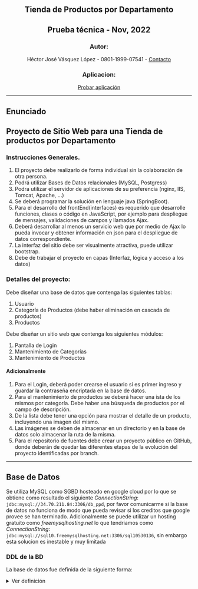 <section align="center">

# Tienda de Productos por Departamento
## Prueba técnica - Nov, 2022
### Autor:
 Héctor José Vásquez López -
 0801-1999-07541 -
 [Contacto](mailto:vasquezlopezhectorjose@gmail.com)

 ### Aplicacion:
[Probar aplicación](https://products-per-department-demo.herokuapp.com/)
</section>

---

<section>

# Enunciado
## Proyecto de Sitio Web para una Tienda de productos por Departamento

### Instrucciones Generales.
1. El proyecto debe realizarlo de forma individual sin la colaboración de otra persona.
1. Podrá utilizar Bases de Datos relacionales (MySQL, Postgress)
1. Podra utilizar el servidor de aplicaciones de su preferencia (nginx, IIS, Tomcat,
Apache, ...)
1. Se deberá programar la solución en lenguaje java (SpringBoot).
1. Para el desarrollo del frontEnd(interfaces) es requerido que desarrolle funciones,
clases o código en JavaScript, por ejemplo para despliegue de mensajes,
validaciones de campos y llamados Ajax.
1. Deberá desarrollar al menos un servicio web que por medio de Ajax lo pueda
invocar y obtener información en json para el despliegue de datos
correspondiente.
1. La interfaz del sitio debe ser visualmente atractiva, puede utilizar bootstrap.
1. Debe de trabajar el proyecto en capas (Interfaz, lógica y acceso a los datos) 

### Detalles del proyecto:
Debe diseñar una base de datos que contenga las siguientes tablas:
1. Usuario
1. Categoría de Productos (debe haber eliminación en cascada de
productos)
1. Productos

Debe diseñar un sitio web que contenga los siguientes módulos:
1. Pantalla de Login
2. Mantenimiento de Categorías
3. Mantenimiento de Productos

#### Adicionalmente
1. Para el Login, deberá poder crearse el usuario si es primer ingreso y guardar la contraseña encriptada en la base de datos.
1. Para el mantenimiento de productos se deberá hacer una  ista de los mismos por categoría. Debe haber una búsqueda de productos por el campo de descripción.
1. De la lista debe tener una opción para mostrar el detalle de un producto, incluyendo una imagen del mismo.
1. Las imágenes se deben de almacenar en un directorio y en la base de datos solo almacenar la ruta de la misma.
1. Para el repositorio de fuentes debe crear un proyecto público en GitHub, donde deberán de quedar las diferentes etapas de la evolución del proyecto identificadas por branch. 

</section>

---

<section>

## Base de Datos
Se utiliza MySQL como SGBD hosteado en google cloud por lo que se obtiene como resultado el siguiente _ConnectionString_: `jdbc:mysql://34.70.211.84:3306/db_ppd`, por favor comunicarme si la base de datos no funciona de modo que pueda revisar si los creditos que google provee se han terminado. Adicionalmente se puede utilizar un hosting gratuito como *freemysqlhosting.net* lo que tendriamos como _ConnectionString_: `jdbc:mysql://sql10.freemysqlhosting.net:3306/sql10530136`, sin embargo esta solucion es inestable y muy limitada

### DDL de la BD
La base de datos fue definida de la siguiente forma:
<details>
  <summary>Ver definición</summary>
  
```
CREATE TABLE IF NOT EXISTS tbl_usuario(
	  id_usuario INT NOT NULL AUTO_INCREMENT COMMENT "Id del usuario",
    username VARCHAR(50) NOT NULL COMMENT "Nombre de usuario unico",
    nombre_usuario VARCHAR(50) COMMENT "Nombre del usuario",
    apellido VARCHAR(50) COMMENT "Apellido del usuario",
    email VARCHAR(50) NOT NULL COMMENT "correo del usuario",
    contrasenia VARCHAR(50) NOT NULL COMMENT "Contrasenia del usuario, encriptada",
    CONSTRAINT tbl_usuario_pk PRIMARY KEY (id_usuario),
    CONSTRAINT tbl_usuario_uk UNIQUE (username)
)COMMENT "Tabla de usuarios";

CREATE TABLE IF NOT EXISTS tbl_categoria(
	  id_categoria INT NOT NULL AUTO_INCREMENT COMMENT "Id de la categoria",
    nombre_categoria VARCHAR(50) NOT NULL COMMENT "Nombre de la categoria",
    descripcion_categoria VARCHAR(250) NOT NULL COMMENT "Descripcion de la categoria",
    CONSTRAINT tbl_categoria_pk PRIMARY KEY (id_categoria)
)COMMENT "Tabla de categorias";

CREATE TABLE IF NOT EXISTS tbl_producto(
    id_producto INT NOT NULL AUTO_INCREMENT COMMENT "Id del usuario",
    id_categoria INT NOT NULL COMMENT "Id de la categoria a la que pertenece",
    cantidad INT NOT NULL COMMENT "Cantidad en stock del producto",
    precio DOUBLE  NOT NULL COMMENT "Precio del producto",
    nombre_producto VARCHAR(50) NOT NULL COMMENT "Nombre del producto",
    img_dir VARCHAR(150) NOT NULL COMMENT "direccion de la imagen",
    descripcion_producto VARCHAR(250) NOT NULL COMMENT "Descripcion del producto",
    CONSTRAINT tbl_producto_pk PRIMARY KEY (id_producto),
    CONSTRAINT 
		tbl_categoria_tbl_producto_fk FOREIGN KEY (id_categoria) 
			REFERENCES tbl_categoria(id_categoria) ON UPDATE CASCADE ON DELETE CASCADE
)COMMENT "Tabla de productos";
```
## Deploy

El deploy se realizó en heroku, alojado como: `https://products-per-department-demo.herokuapp.com/`

</details>

</section>